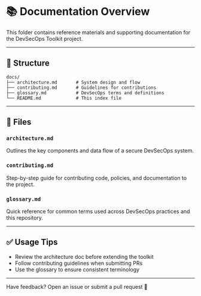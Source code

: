 # 📚 Documentation Overview

This folder contains reference materials and supporting documentation for the DevSecOps Toolkit project.

---

## 🧭 Structure

```
docs/
├── architecture.md       # System design and flow
├── contributing.md       # Guidelines for contributions
├── glossary.md           # DevSecOps terms and definitions
└── README.md             # This index file
```

---

## 📄 Files

### `architecture.md`

Outlines the key components and data flow of a secure DevSecOps system.

### `contributing.md`

Step-by-step guide for contributing code, policies, and documentation to the project.

### `glossary.md`

Quick reference for common terms used across DevSecOps practices and this repository.

---

## ✅ Usage Tips

- Review the architecture doc before extending the toolkit
- Follow contributing guidelines when submitting PRs
- Use the glossary to ensure consistent terminology

---

Have feedback? Open an issue or submit a pull request 🙌
